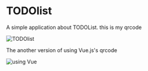 # TODOlist
A simple application about TODOList.
this is my qrcode 

![TODOlist](http://oplinjie.github.io/TODOlist/assets/images/todo.png)




The another version of using Vue.js's qrcode

![using Vue](http://lib.oplinjie.cn/todo_vue.PNG)